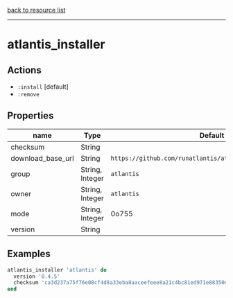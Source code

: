 [back to resource list](https://github.com/sous-chefs/atlantis#resources)

---

# atlantis_installer

## Actions

- `:install` [default]
- `:remove`

## Properties

| name                        | Type            | Default                                                     | Description   |
| --------------------------- | --------------- | ----------------------------------------------------------- | ------------- |
| checksum                    | String          |                                                             | Required      |
| download_base_url           | String          | `https://github.com/runatlantis/atlantis/releases/download` |               |
| group                       | String, Integer | `atlantis`                                                  |               |
| owner                       | String, Integer | `atlantis`                                                  |               |
| mode                        | String, Integer | 0o755                                                       |               |
| version                     | String          |                                                             | Required      |

## Examples

```ruby
atlantis_installer 'atlantis' do
  version '0.4.5'
  checksum 'ca3d237a75f76e08cf4d8a33eba8aaceefeee8a21c4bc81ed971e88350e372b5'
end
```
